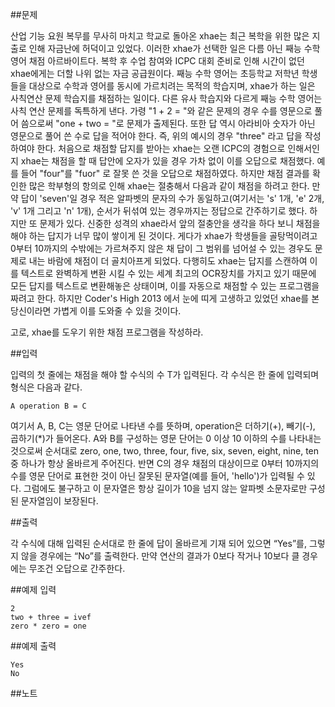 ##문제

산업 기능 요원 복무를 무사히 마치고 학교로 돌아온 xhae는 최근 복학을 위한 많은 지출로 인해 자금난에 허덕이고 있었다. 이러한 xhae가 선택한 일은 다름 아닌 째능 수학 영어 채점 아르바이트다. 복학 후 수업 참여와 ICPC 대회 준비로 인해 시간이 없던 xhae에게는 더할 나위 없는 자금 공급원이다.
째능 수학 영어는 초등학교 저학년 학생들을 대상으로 수학과 영어를 동시에 가르치려는 목적의 학습지며, xhae가 하는 일은 사칙연산 문제 학습지를 채점하는 일이다.
다른 유사 학습지와 다르게 째능 수학 영어는 사칙 연산 문제를 독특하게 낸다. 가령 "1 + 2 = "와 같은 문제의 경우 수를 영문으로 풀어 씀으로써 "one + two = "로 문제가 출제된다. 또한 답 역시 아라비아 숫자가 아닌 영문으로 풀어 쓴 수로 답을 적어야 한다. 즉, 위의 예시의 경우 "three" 라고 답을 작성하여야 한다.
처음으로 채점할 답지를 받아는 xhae는 오랜 ICPC의 경험으로 인해서인지 xhae는 채점을 할 때 답안에 오자가 있을 경우 가차 없이 이를 오답으로 채점했다. 예를 들어 "four"를 "fuor" 로 잘못 쓴 것을 오답으로 채점하였다. 하지만 채점 결과를 확인한 많은 학부형의 항의로 인해 xhae는 절충해서 다음과 같이 채점을 하려고 한다.
만약 답이 'seven'일 경우 적은 알파벳의 문자의 수가 동일하고(여기서는 's' 1개, 'e' 2개, 'v' 1개 그리고 'n' 1개), 순서가 뒤섞여 있는 경우까지는 정답으로 간주하기로 했다.
하지만 또 문제가 있다. 신중한 성격의 xhae라서 앞의 절충안을 생각을 하다 보니 채점을 해야 하는 답지가 너무 많이 쌓이게 된 것이다. 게다가 xhae가 학생들을 골탕먹이려고 0부터 10까지의 수밖에는 가르쳐주지 않은 채 답이 그 범위를 넘어설 수 있는 경우도 문제로 내는 바람에 채점이 더 골치아프게 되었다. 다행히도 xhae는 답지를 스캔하여 이를 텍스트로 완벽하게 변환 시킬 수 있는 세계 최고의 OCR장치를 가지고 있기 때문에 모든 답지를 텍스트로 변환해놓은 상태이며, 이를 자동으로 채점할 수 있는 프로그램을 짜려고 한다. 하지만 Coder's High 2013 에서 눈에 띠게 고생하고 있었던 xhae를 본 당신이라면 가볍게 이를 도와줄 수 있을 것이다.

고로, xhae를 도우기 위한 채점 프로그램을 작성하라.

##입력

입력의 첫 줄에는 채점을 해야 할 수식의 수 T가 입력된다. 각 수식은 한 줄에 입력되며 형식은 다음과 같다.

```
A operation B = C
```
여기서 A, B, C는 영문 단어로 나타낸 수를 뜻하며, operation은 더하기(+), 빼기(-), 곱하기(*)가 들어온다. A와 B를 구성하는 영문 단어는 0 이상 10 이하의 수를 나타내는 것으로써 순서대로 zero, one, two, three, four, five, six, seven, eight, nine, ten 중 하나가 항상 올바르게 주어진다. 반면 C의 경우 채점의 대상이므로 0부터 10까지의 수를 영문 단어로 표현한 것이 아닌 잘못된 문자열(예를 들어, 'hello')가 입력될 수 있다. 그럼에도 불구하고 이 문자열은 항상 길이가 10을 넘지 않는 알파벳 소문자로만 구성된 문자열임이 보장된다.

##출력

각 수식에 대해 입력된 순서대로 한 줄에 답이 올바르게 기재 되어 있으면 “Yes”를, 그렇지 않을 경우에는 “No”를 출력한다. 만약 연산의 결과가 0보다 작거나 10보다 클 경우에는 무조건 오답으로 간주한다.

##예제 입력
```
2
two + three = ivef
zero * zero = one
```
##예제 출력
```
Yes
No
```
##노트
